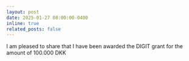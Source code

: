 ```yaml
---
layout: post
date: 2025-01-27 08:00:00-0400
inline: true
related_posts: false
---
```


I am pleased to share that I have been awarded the DIGIT grant for the amount of 100.000 DKK

